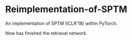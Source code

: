 # Reimplementation-of-SPTM
An implementation of SPTM (ICLR'18) within PyTorch.

Now has finished the retrieval network.
